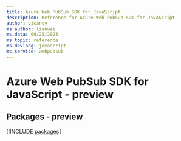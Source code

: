 ```yaml
---
title: Azure Web PubSub SDK for JavaScript
description: Reference for Azure Web PubSub SDK for JavaScript
author: vicancy
ms.author: lianwei
ms.data: 09/25/2023
ms.topic: reference
ms.devlang: javascript
ms.service: webpubsub
---
```

# Azure Web PubSub SDK for JavaScript - preview
## Packages - preview
[!INCLUDE [packages](web-pubsub-index.md)]